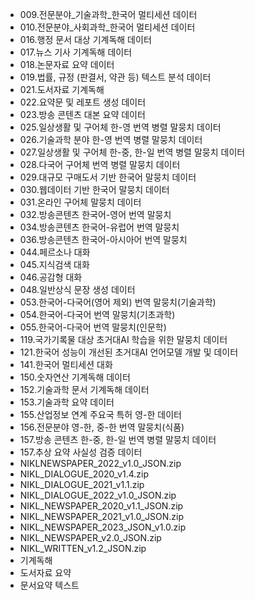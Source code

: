 - 009.전문분야_기술과학_한국어 멀티세션 데이터
- 010.전문분야_사회과학_한국어 멀티세션 데이터
- 016.행정 문서 대상 기계독해 데이터
- 017.뉴스 기사 기계독해 데이터
- 018.논문자료 요약 데이터
- 019.법률, 규정 (판결서, 약관 등) 텍스트 분석 데이터
- 021.도서자료 기계독해
- 022.요약문 및 레포트 생성 데이터
- 023.방송 콘텐츠 대본 요약 데이터
- 025.일상생활 및 구어체 한-영 번역 병렬 말뭉치 데이터
- 026.기술과학 분야 한-영 번역 병렬 말뭉치 데이터
- 027.일상생활 및 구어체 한-중, 한-일 번역 병렬 말뭉치 데이터
- 028.다국어 구어체 번역 병렬 말뭉치 데이터
- 029.대규모 구매도서 기반 한국어 말뭉치 데이터
- 030.웹데이터 기반 한국어 말뭉치 데이터
- 031.온라인 구어체 말뭉치 데이터
- 032.방송콘텐츠 한국어-영어 번역 말뭉치
- 034.방송콘텐츠 한국어-유럽어 번역 말뭉치
- 036.방송콘텐츠 한국어-아시아어 번역 말뭉치
- 044.페르소나 대화
- 045.지식검색 대화
- 046.공감형 대화
- 048.일반상식 문장 생성 데이터
- 053.한국어-다국어(영어 제외) 번역 말뭉치(기술과학)
- 054.한국어-다국어 번역 말뭉치(기초과학)
- 055.한국어-다국어 번역 말뭉치(인문학)
- 119.국가기록물 대상 초거대AI 학습을 위한 말뭉치 데이터
- 121.한국어 성능이 개선된 초거대AI 언어모델 개발 및 데이터
- 141.한국어 멀티세션 대화
- 150.숫자연산 기계독해 데이터
- 152.기술과학 문서 기계독해 데이터
- 153.기술과학 요약 데이터
- 155.산업정보 연계 주요국 특허 영-한 데이터
- 156.전문분야 영-한, 중-한 번역 말뭉치(식품)
- 157.방송 콘텐츠 한-중, 한-일 번역 병렬 말뭉치 데이터
- 157.추상 요약 사실성 검증 데이터
- NIKLNEWSPAPER_2022_v1.0_JSON.zip
- NIKL_DIALOGUE_2020_v1.4.zip
- NIKL_DIALOGUE_2021_v1.1.zip
- NIKL_DIALOGUE_2022_v1.0_JSON.zip
- NIKL_NEWSPAPER_2020_v1.1_JSON.zip
- NIKL_NEWSPAPER_2021_v1.0_JSON.zip
- NIKL_NEWSPAPER_2023_JSON_v1.0.zip
- NIKL_NEWSPAPER_v2.0_JSON.zip
- NIKL_WRITTEN_v1.2_JSON.zip
- 기계독해
- 도서자료 요약
- 문서요약 텍스트